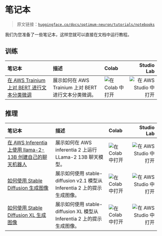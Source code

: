 # 笔记本

> 原文链接：[`huggingface.co/docs/optimum-neuron/tutorials/notebooks`](https://huggingface.co/docs/optimum-neuron/tutorials/notebooks)

我们为您准备了一些笔记本，这样您就可以直接在文档中运行教程。

## 训练

| 笔记本 | 描述 | Colab | Studio Lab |
| :-- | :-- | :-- | --: |
| [在 AWS Trainium 上对 BERT 进行文本分类微调](https://github.com/huggingface/optimum-neuron/blob/main/notebooks/text-classification/notebook.ipynb) | 展示如何在 AWS Trainium 上对 BERT 进行文本分类微调。 | ![在 Colab 中打开](https://colab.research.google.com/github/huggingface/optimum-neuron/blob/main/notebooks/text-classification/notebook.ipynb) | ![在 AWS Studio 中打开](https://studiolab.sagemaker.aws/import/github/huggingface/optimum-neuron/blob/main/notebooks/text-classification/notebook.ipynb) |

## 推理

| 笔记本 | 描述 | Colab | Studio Lab |
| :-- | :-- | :-- | --: |
| [在 AWS Inferentia 上使用 llama-2-13B 创建自己的聊天机器人](https://github.com/huggingface/optimum-neuron/blob/main/notebooks/text-generation/llama2-13b-chatbot.ipynb) | 展示如何在 AWS inferentia 2 上运行 LLama-2 13B 聊天模型。 | ![在 Colab 中打开](https://colab.research.google.com/github/huggingface/optimum-neuron/blob/main/notebooks/text-generation/llama2-13b-chatbot.ipynb) | ![在 AWS Studio 中打开](https://studiolab.sagemaker.aws/import/github/huggingface/optimum-neuron/blob/main/notebooks/text-generation/llama2-13b-chatbot.ipynb) |
| [如何使用 Stable Diffusion 生成图像](https://github.com/huggingface/optimum-neuron/blob/main/notebooks/stable-diffusion/stable-diffusion-txt2img.ipynb) | 展示如何使用 stable-diffusion v2.1 模型从 Inferentia 2 上的提示生成图像。 | ![在 Colab 中打开](https://colab.research.google.com/github/huggingface/optimum-neuron/blob/main/notebooks/stable-diffusion/stable-diffusion-txt2img.ipynb) | ![在 AWS Studio 中打开](https://studiolab.sagemaker.aws/import/github/huggingface/optimum-neuron/blob/main/notebooks/stable-diffusion/stable-diffusion-txt2img.ipynb) |
| [如何使用 Stable Diffusion XL 生成图像](https://github.com/huggingface/optimum-neuron/blob/main/notebooks/stable-diffusion/stable-diffusion-xl-txt2img.ipynb) | 展示如何使用 stable-diffusion XL 模型从 Inferentia 2 上的提示生成图像。 | ![在 Colab 中打开](https://colab.research.google.com/github/huggingface/optimum-neuron/blob/main/notebooks/stable-diffusion/stable-diffusion-xl-txt2img.ipynb) | ![在 AWS Studio 中打开](https://studiolab.sagemaker.aws/import/github/huggingface/optimum-neuron/blob/main/notebooks/stable-diffusion/stable-diffusion-xl-txt2img.ipynb) |
